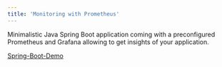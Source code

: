 ```yaml
---
title: 'Monitoring with Prometheus'
---
```


Minimalistic Java Spring Boot application coming with a preconfigured Prometheus and Grafana allowing to get insights of your application.

[Spring-Boot-Demo](https://repo.rootknecht.net/knecht/spring-boot-demo)